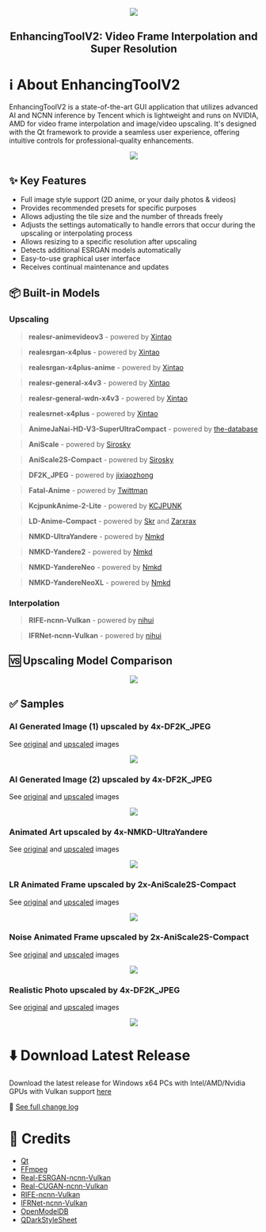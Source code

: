 <p align="center">
  <img src="EnhancingToolV2.ico">
  <h2 align="center"> EnhancingToolV2: Video Frame Interpolation and Super Resolution </h2>
  </a>
</p>

# ℹ️ About EnhancingToolV2
EnhancingToolV2 is a state-of-the-art GUI application that utilizes advanced AI and NCNN inference by Tencent which is lightweight and runs on NVIDIA, AMD for video frame interpolation and image/video upscaling. It's designed with the Qt framework to provide a seamless user experience, offering intuitive controls for professional-quality enhancements.
<p align="center">
<img src="src/GUI.png">
</p>

## ✨ Key Features
- Full image style support (2D anime, or your daily photos & videos)
- Provides recommended presets for specific purposes
- Allows adjusting the tile size and the number of threads freely
- Adjusts the settings automatically to handle errors that occur during the upscaling or interpolating process
- Allows resizing to a specific resolution after upscaling
- Detects additional ESRGAN models automatically
- Easy-to-use graphical user interface
- Receives continual maintenance and updates

## 📦 Built-in Models

### Upscaling
>**realesr-animevideov3** - powered by [Xintao](https://github.com/xinntao)

>**realesrgan-x4plus** - powered by [Xintao](https://github.com/xinntao)

>**realesrgan-x4plus-anime** - powered by [Xintao](https://github.com/xinntao)

>**realesr-general-x4v3** - powered by [Xintao](https://github.com/xinntao)

>**realesr-general-wdn-x4v3** - powered by [Xintao](https://github.com/xinntao)

>**realesrnet-x4plus** - powered by [Xintao](https://github.com/xinntao)

>**AnimeJaNai-HD-V3-SuperUltraCompact** - powered by [the-database](https://github.com/the-database)

>**AniScale** - powered by [Sirosky](https://github.com/Sirosky)

>**AniScale2S-Compact** - powered by [Sirosky](https://github.com/Sirosky)

>**DF2K_JPEG** - powered by [jixiaozhong](https://openmodeldb.info/users/jixiaozhong)

>**Fatal-Anime** - powered by [Twittman](https://openmodeldb.info/users/twittman)

>**KcjpunkAnime-2-Lite** - powered by [KCJPUNK](https://openmodeldb.info/users/kcjpunk)

>**LD-Anime-Compact** - powered by [Skr](https://openmodeldb.info/users/skr) and [Zarxrax](https://openmodeldb.info/users/zarxrax)

>**NMKD-UltraYandere** - powered by [Nmkd](https://openmodeldb.info/users/nmkd)

>**NMKD-Yandere2** - powered by [Nmkd](https://openmodeldb.info/users/nmkd)

>**NMKD-YandereNeo** - powered by [Nmkd](https://openmodeldb.info/users/nmkd)

>**NMKD-YandereNeoXL** - powered by [Nmkd](https://openmodeldb.info/users/nmkd)

### Interpolation
>**RIFE-ncnn-Vulkan** - powered by [nihui](https://github.com/nihui)

>**IFRNet-ncnn-Vulkan** - powered by [nihui](https://github.com/nihui)

## 🆚 Upscaling Model Comparison
<p align="center">
<img src="src/Model_Info.png">
</p>

## ✅ Samples
### AI Generated Image (1) upscaled by 4x-DF2K_JPEG
See [original](src/AI%20Generated%20Image%20(1)%20-%20Original.jpg) and [upscaled](src/AI%20Generated%20Image%20(1)%20-%204x-DF2K_JPEG.png) images
<p align="center">
<img src="src/AI Generated Image (1).png">
</p>

### AI Generated Image (2) upscaled by 4x-DF2K_JPEG
See [original](src/AI%20Generated%20Image%20(2)%20-%20Original.jpg) and [upscaled](src/AI%20Generated%20Image%20(2)%20-%204x-DF2K_JPEG.png) images
<p align="center">
<img src="src/AI Generated Image (2).png">
</p>

### Animated Art upscaled by 4x-NMKD-UltraYandere
See [original](src/Animated%20Art%20-%20Original.jpg) and [upscaled](src/Animated%20Art%20-%204x-NMKD-UltraYandere.png) images
<p align="center">
<img src="src/Animated Art.png">
</p>

### LR Animated Frame upscaled by 2x-AniScale2S-Compact
See [original](src/LR%20Animated%20Frame%20-%20Original.jpg) and [upscaled](src/LR%20Animated%20Frame%20-%202x-AniScale2S-Compact.png) images
<p align="center">
<img src="src/LR Animated Frame.png">
</p>

### Noise Animated Frame upscaled by 2x-AniScale2S-Compact
See [original](src/Noise%20Animated%20Frame%20-%20Original.jpg) and [upscaled](src/Noise%20Animated%20Frame%20-%202x-AniScale2S-Compact.png) images
<p align="center">
<img src="src/Noise Animated Frame.png">
</p>

### Realistic Photo upscaled by 4x-DF2K_JPEG
See [original](src/Realistic%20Photo%20-%20Original.jpg) and [upscaled](src/Realistic%20Photo%20-%204x-DF2K_JPEG.png) images
<p align="center">
<img src="src/Realistic Photo.png">
</p>

# ⬇️ Download Latest Release
Download the latest release for Windows x64 PCs with Intel/AMD/Nvidia GPUs with Vulkan support [here](https://github.com/leducthanhig/enhancing-tool-v2/releases/download/v2.4/EnhancingToolV2.Setup.msi)

📃 [See full change log](Change%20Log.txt)

# 💝 Credits
- [Qt](https://www.qt.io)
- [FFmpeg](https://ffmpeg.org)
- [Real-ESRGAN-ncnn-Vulkan](https://github.com/xinntao/Real-ESRGAN-ncnn-vulkan)
- [Real-CUGAN-ncnn-Vulkan](https://github.com/nihui/realcugan-ncnn-vulkan)
- [RIFE-ncnn-Vulkan](https://github.com/nihui/rife-ncnn-vulkan)
- [IFRNet-ncnn-Vulkan](https://github.com/nihui/ifrnet-ncnn-vulkan)
- [OpenModelDB](https://openmodeldb.info)
- [QDarkStyleSheet](https://github.com/ColinDuquesnoy/QDarkStyleSheet)
